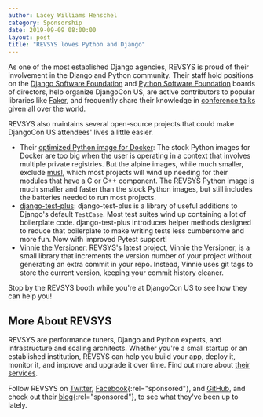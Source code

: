 ```yaml
---
author: Lacey Williams Henschel
category: Sponsorship
date: 2019-09-09 08:00:00
layout: post
title: "REVSYS loves Python and Django"
---
```


As one of the most established Django agencies, REVSYS is proud of their involvement in the Django and Python community. Their staff hold positions on the [Django Software Foundation](https://www.djangoproject.com/foundation/) and [Python Software Foundation](https://www.python.org/psf/members/) boards of directors, help organize DjangoCon US, are active contributors to popular libraries like [Faker](https://github.com/joke2k/faker), and frequently share their knowledge in [conference talks](https://www.revsys.com/talks/) given all over the world.

REVSYS also maintains several open-source projects that could make DjangoCon US attendees' lives a little easier.

- Their [optimized Python image for Docker](https://github.com/revsys/optimized-python-docker): The stock Python images for Docker are too big when the user is operating in a context that involves multiple private registries. But the alpine images, while much smaller, exclude [musl](https://www.musl-libc.org/), which most projects will wind up needing for their modules that have a C or C++ component. The REVSYS Python image is much smaller and faster than the stock Python images, but still includes the batteries needed to run most projects.
- [django-test-plus](https://github.com/revsys/django-test-plus): django-test-plus is a library of useful additions to Django's default `TestCase`. Most test suites wind up containing a lot of boilerplate code. django-test-plus introduces helper methods designed to reduce that boilerplate to make writing tests less cumbersome and more fun. Now with improved Pytest support!
- [Vinnie the Versioner](https://github.com/revsys/vinnie): REVSYS's latest project, Vinnie the Versioner, is a small library that increments the version number of your project without generating an extra commit in your repo. Instead, Vinnie uses git tags to store the current version, keeping your commit history cleaner.

Stop by the REVSYS booth while you're at DjangoCon US to see how they can help you!

## More About REVSYS

REVSYS are performance tuners, Django and Python experts, and infrastructure and scaling architects. Whether you're a small startup or an established institution, REVSYS can help you build your app, deploy it, monitor it, and improve and upgrade it over time. Find out more about [their services](https://www.revsys.com/).

Follow REVSYS on [Twitter](https://twitter.com/revsys), [Facebook](https://www.facebook.com/revsysllc/){:rel="sponsored"}, and [GitHub](https://github.com/revsys/), and check out their [blog](https://www.revsys.com/tidbits/){:rel="sponsored"}, to see what they've been up to lately.

